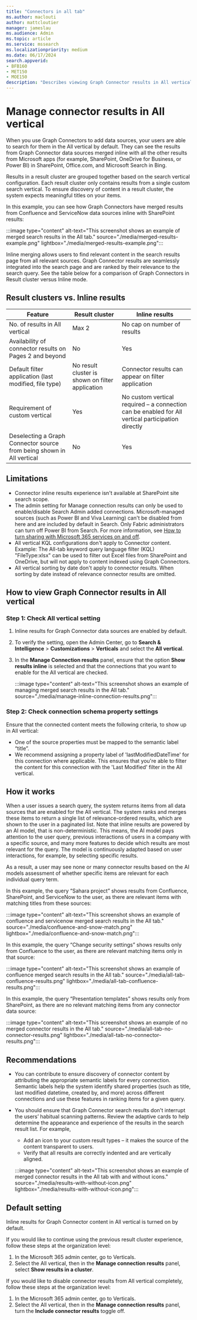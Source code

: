 ```yaml
---
title: "Connectors in all tab"
ms.author: maclouti
author: mattcloutier
manager: jameslau
ms.audience: Admin
ms.topic: article
ms.service: mssearch
ms.localizationpriority: medium
ms.date: 06/17/2024
search.appverid:
- BFB160
- MET150
- MOE150
description: "Describes viewing Graph Connector results in All vertical."
---
```

# Manage connector results in All vertical

When you use Graph Connectors to add data sources, your users are able to search for them in the All vertical by default. They can see the results from Graph Connector data sources merged inline with all the other results from Microsoft apps (for example, SharePoint, OneDrive for Business, or Power BI) in SharePoint, Office.com, and Microsoft Search in Bing. 

Results in a result cluster are grouped together based on the search vertical configuration. Each result cluster only contains results from a single custom search vertical. To ensure discovery of content in a result cluster, the system expects meaningful titles on your items.

In this example, you can see how Graph Connectors have merged results from Confluence and ServiceNow data sources inline with SharePoint results:  

:::image type="content" alt-text="This screenshot shows an example of merged search results in the All tab." source="./media/merged-results-example.png" lightbox="./media/merged-results-example.png":::

Inline merging allows users to find relevant content in the search results page from all relevant sources. Graph Connector results are seamlessly integrated into the search page and are ranked by their relevance to the search query. See the table below for a comparison of Graph Connectors in Result cluster versus Inline mode. 

## Result clusters vs. Inline results 

Feature | Result cluster | Inline results
--- | --- | ---
No. of results in All vertical | Max 2 | No cap on number of results |
Availability of connector results on Pages 2 and beyond | No | Yes |
Default filter application (last modified, file type) | No result cluster is shown on filter application | Connector results can appear on filter application |
Requirement of custom vertical | Yes | No custom vertical required – a connection can be enabled for All vertical participation directly |
Deselecting a Graph Connector source from being shown in All vertical | No | Yes |

## Limitations

* Connector inline results experience isn't available at SharePoint site search scope.
* The admin setting for Manage connection results can only be used to enable/disable Search Admin added connections. Microsoft-managed sources (such as Power BI and Viva Learning) can't be disabled from here and are included by default in Search. Only Fabric administrators can turn off Power BI from Search. For more information, see [How to turn sharing with Microsoft 365 services on and off](/fabric/admin/admin-share-power-bi-metadata-microsoft-365-services#how-to-turn-sharing-with-microsoft-365-services-on-and-off).
* All vertical KQL configurations don't apply to Connector content. Example: The All-tab keyword query language filter (KQL) "FileType:xlsx" can be used to filter out Excel files from SharePoint and OneDrive, but will not apply to content indexed using Graph Connectors.
* All vertical sorting by date don't apply to connector results. When sorting by date instead of relevance connector results are omitted.

## How to view Graph Connector results in All vertical 

### Step 1: Check All vertical setting
1. Inline results for Graph Connector data sources are enabled by default.  
2. To verify the setting, open the Admin Center, go to **Search & Intelligence** > **Customizations** > **Verticals** and select the **All vertical**.
3. In the **Manage Connection results** panel, ensure that the option **Show results inline** is selected and that the connections that you want to enable for the All vertical are checked. 

   :::image type="content" alt-text="This screenshot shows an example of managing merged search results in the All tab." source="./media/manage-inline-connection-results.png":::

### Step 2: Check connection schema property settings

Ensure that the connected content meets the following criteria, to show up in All vertical: 
* One of the source properties must be mapped to the semantic label “title”. 
* We recommend assigning a property label of 'lastModifiedDateTime' for this connection where applicable. This ensures that you're able to filter the content for this connection with the 'Last Modified' filter in the All vertical. 

## How it works

When a user issues a search query, the system returns items from all data sources that are enabled for the All vertical. The system ranks and merges these items to return a single list of relevance-ordered results, which are shown to the user in a paginated list. Note that inline results are powered by an AI model, that is non-deterministic. This means, the AI model pays attention to the user query, previous interactions of users in a company with a specific source, and many more features to decide which results are most relevant for the query. The model is continuously adapted based on user interactions, for example, by selecting specific results. 

As a result, a user may see none or many connector results based on the AI models assessment of whether specific items are relevant for each individual query term. 

In this example, the query “Sahara project” shows results from Confluence, SharePoint, and ServiceNow to the user, as there are relevant items with matching titles from these sources: 

:::image type="content" alt-text="This screenshot shows an example of confluence and servicenow merged search results in the All tab." source="./media/confluence-and-snow-match.png" lightbox="./media/confluence-and-snow-match.png":::

In this example, the query “Change security settings” shows results only from Confluence to the user, as there are relevant matching items only in that source: 

:::image type="content" alt-text="This screenshot shows an example of confluence merged search results in the All tab." source="./media/all-tab-confluence-results.png" lightbox="./media/all-tab-confluence-results.png":::

In this example, the query “Presentation templates” shows results only from SharePoint, as there are no relevant matching items from any connector data source: 

:::image type="content" alt-text="This screenshot shows an example of no merged connector results in the All tab." source="./media/all-tab-no-connector-results.png" lightbox="./media/all-tab-no-connector-results.png":::

## Recommendations

* You can contribute to ensure discovery of connector content by attributing the appropriate semantic labels for every connection. Semantic labels help the system identify shared properties (such as title, last modified datetime, created by, and more) across different connections and use these features in ranking items for a given query. 
* You should ensure that Graph Connector search results don't interrupt the users’ habitual scanning patterns. Review the adaptive cards to help determine the appearance and experience of the results in the search result list. For example, 
  * Add an icon to your custom result types – it makes the source of the content transparent to users. 
  * Verify that all results are correctly indented and are vertically aligned.  

  :::image type="content" alt-text="This screenshot shows an example of merged connector results in the All tab with and without icons." source="./media/results-with-without-icon.png" lightbox="./media/results-with-without-icon.png":::

## Default setting

Inline results for Graph Connector content in All vertical is turned on by default. 

If you would like to continue using the previous result cluster experience, follow these steps at the organization level: 

1. In the Microsoft 365 admin center, go to Verticals. 
2. Select the All vertical, then in the **Manage connection results** panel, select **Show results in a cluster**.

If you would like to disable connector results from All vertical completely, follow these steps at the organization level: 

1. In the Microsoft 365 admin center, go to Verticals. 
2. Select the All vertical, then in the **Manage connection results** panel, turn the **Include connector results** toggle off. 

